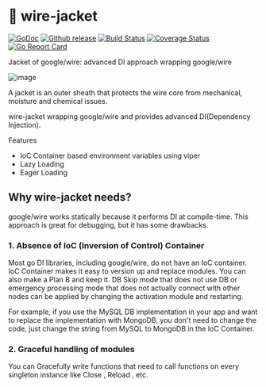 # 🧰 wire-jacket 
[![GoDoc][doc-img]][doc] [![Github release][release-img]][release] [![Build Status][ci-img]][ci] [![Coverage Status][cov-img]][cov] [![Go Report Card][report-card-img]][report-card]

Jacket of google/wire: advanced DI approach wrapping google/wire

![image](https://user-images.githubusercontent.com/24886864/132741198-7a92ef0a-7d59-4f3a-933c-fd5e830a31a4.png)

A jacket is an outer sheath that protects the wire core from mechanical, moisture and chemical issues.

wire-jacket wrapping google/wire and provides advanced DI(Dependency Injection).


Features
- IoC Container based environment variables using viper
- Lazy Loading
- Eager Loading


## Why wire-jacket needs?
google/wire works statically because it performs DI at compile-time.
This approach is great for debugging, but it has some drawbacks.

### 1. Absence of IoC (Inversion of Control) Container

Most go DI libraries, including google/wire, do not have an IoC container. IoC Container makes it easy to version up and replace modules. You can also make a Plan B and keep it. DB Skip mode that does not use DB or emergency processing mode that does not actually connect with other nodes can be applied by changing the activation module and restarting.

For example, if you use the MySQL DB implementation in your app and want to replace the implementation with MongoDB, you don't need to change the code, just change the string from MySQL to MongoDB in the IoC Container.

### 2. Graceful handling of modules
You can Gracefully write functions that need to call functions on every singleton instance like Close , Reload , etc.


[doc-img]: http://img.shields.io/badge/GoDoc-Reference-blue.svg
[doc]: https://pkg.go.dev/github.com/bang9211/wire-jacket

[release-img]: https://img.shields.io/github/release/bang9211/wire-jacket.svg
[release]: https://github.com/bang9211/wire-jacket/releases

[ci-img]: https://github.com/bang9211/wire-jacket/actions/workflows/go.yml/badge.svg
[ci]: https://github.com/bang9211/wire-jacket/actions/workflows/go.yml

[cov-img]: https://codecov.io/gh/bang9211/wire-jacket/branch/master/graph/badge.svg
[cov]: https://codecov.io/gh/bang9211/wire-jacket/branch/main

[report-card-img]: https://goreportcard.com/badge/github.com/bang9211/wire-jacket
[report-card]: https://goreportcard.com/report/github.com/bang9211/wire-jacket

[release-policy]: https://golang.org/doc/devel/release.html#policy
